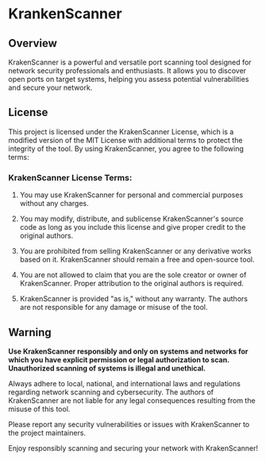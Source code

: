# KrankenScanner

## Overview
KrakenScanner is a powerful and versatile port scanning tool designed for network security professionals and enthusiasts. It allows you to discover open ports on target systems, helping you assess potential vulnerabilities and secure your network.

## License
This project is licensed under the KrakenScanner License, which is a modified version of the MIT License with additional terms to protect the integrity of the tool. By using KrakenScanner, you agree to the following terms:

### KrakenScanner License Terms:
1. You may use KrakenScanner for personal and commercial purposes without any charges.

2. You may modify, distribute, and sublicense KrakenScanner's source code as long as you include this license and give proper credit to the original authors.

3. You are prohibited from selling KrakenScanner or any derivative works based on it. KrakenScanner should remain a free and open-source tool.

4. You are not allowed to claim that you are the sole creator or owner of KrakenScanner. Proper attribution to the original authors is required.

5. KrakenScanner is provided "as is," without any warranty. The authors are not responsible for any damage or misuse of the tool.

## Warning
**Use KrakenScanner responsibly and only on systems and networks for which you have explicit permission or legal authorization to scan. Unauthorized scanning of systems is illegal and unethical.**

Always adhere to local, national, and international laws and regulations regarding network scanning and cybersecurity. The authors of KrakenScanner are not liable for any legal consequences resulting from the misuse of this tool.

Please report any security vulnerabilities or issues with KrakenScanner to the project maintainers.

Enjoy responsibly scanning and securing your network with KrakenScanner!

